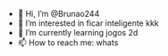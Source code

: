 - 👋 Hi, I’m @Brunao244
- 👀 I’m interested in ficar inteligente kkk
- 🌱 I’m currently learning jogos 2d
- 📫 How to reach me: whats 

  
